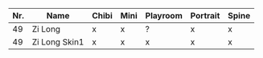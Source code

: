 | Nr. | Name          | Chibi | Mini | Playroom | Portrait | Spine |
| --- | ------------- | ----- | ---- | -------- | -------- | ----- |
| 49  | Zi Long       | x     | x    | ?        | x        | x     |
| 49  | Zi Long Skin1 | x     | x    | x        | x        | x     |
